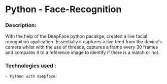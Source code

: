 # Python - Face-Recognition

### Description:
With the help of the DeepFace python pacakge, created a live facial recognition application. Essentially it captures a live feed from the device's camera whilst with the use of threads, captures a frame every 30 frames and compares it to a reference image to identify if there is a match or not. 
 
### Technologies used :
    - Python with deepface

